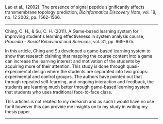 Lao et al., (2002). The presence of signal peptide significantly affects transmembrane topology prediction, *Bioinformatics Discovery Note*, vol. 18, no. 12 2002, pp. 1562–1566.


---
Ching, C. H., & Su, C. H. (2011). A Game-based learning system for improving student's learning effectiveness in system analysis course, *Procedia - Social Behavioral and Sciences*, vol. 31, pp. 669-675.

In this article, Ching and Su developed a game-based learning system to show that research claiming that mapping the course content into a game can increase the learning interest and motivation of the students by acquiring more of their attention. This study is done through quasi-experimental design where the students are separated into two groups: experimental and control grouprs. The authors have pointed out that through repeated self-learning, and ongoing interaction and feedback, the students are learning much better through game-based learning system that students who uses traditional face-to-face class.

<critique>

This articles is not related to my research and as such I would have no use for it however this can provide me insights on to my study in writing my thesis paper.

---
